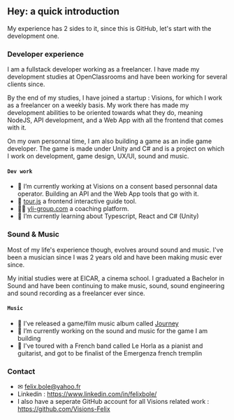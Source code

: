 ## Hey: a quick introduction

My experience has 2 sides to it, since this is GitHub, let's start with the development one.

### Developer experience

I am a fullstack developer working as a freelancer. I have made my development studies at OpenClassrooms and have been working for several clients since.

By the end of my studies, I have joined a startup : Visions, for which I work as a freelancer on a weekly basis. My work there has made my development abilities to be oriented towards what they do, meaning NodeJS, API development, and a Web App with all the frontend that comes with it.

On my own personnal time, I am also building a game as an indie game developer. The game is made under Unity and C# and is a project on which I work on development, game design, UX/UI, sound and music.

#### `Dev work`

- 🔭 I’m currently working at Visions on a consent based personnal data operator. Building an API and the Web App tools that go with it.
- 🧭 [tour.js](https://github.com/FelixBole/tour.js) a frontend interactive guide tool.
- 👨‍💼 [yli-group.com](https://yli-group.com/) a coaching platform.
- 🌱 I’m currently learning about Typescript, React and C# (Unity)

### Sound & Music

Most of my life's experience though, evolves around sound and music. I've been a musician since I was 2 years old and have been making music ever since.

My initial studies were at EICAR, a cinema school. I graduated a Bachelor in Sound and have been continuing to make music, sound, sound engineering and sound recording as a freelancer ever since. 

#### `Music`

- 🎼 I've released a game/film music album called [Journey](https://felixbole.bandcamp.com/album/journey)
- 🔭 I’m currently working on the sound and music for the game I am building
- 🎹 I've toured with a French band called Le Horla as a pianist and guitarist, and got to be finalist of the Emergenza french tremplin


### Contact

- ✉ felix.bole@yahoo.fr
- Linkedin : https://www.linkedin.com/in/felixbole/
- I also have a seperate GitHub account for all Visions related work : https://github.com/Visions-Felix
